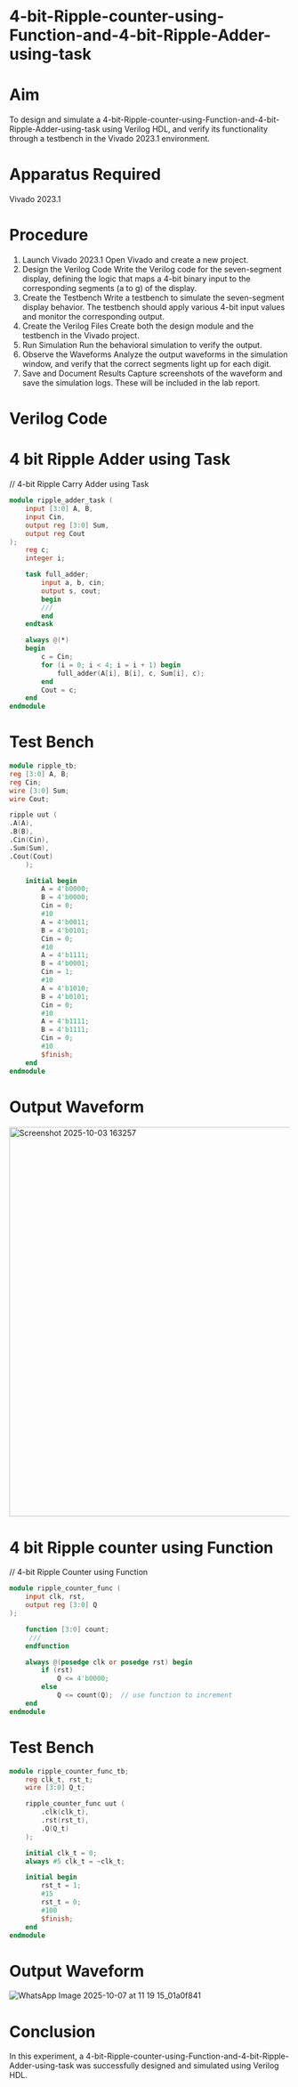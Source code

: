 # 4-bit-Ripple-counter-using-Function-and-4-bit-Ripple-Adder-using-task

# Aim
To design and simulate a 4-bit-Ripple-counter-using-Function-and-4-bit-Ripple-Adder-using-task using Verilog HDL, and verify its functionality through a testbench in the Vivado 2023.1 environment. 

# Apparatus Required
Vivado 2023.1
# Procedure
1. Launch Vivado 2023.1
Open Vivado and create a new project.
2. Design the Verilog Code
Write the Verilog code for the seven-segment display, defining the logic that maps a 4-bit binary input to the corresponding segments (a to g) of the display.
3. Create the Testbench
Write a testbench to simulate the seven-segment display behavior. The testbench should apply various 4-bit input values and monitor the corresponding output.
4. Create the Verilog Files
Create both the design module and the testbench in the Vivado project.
5. Run Simulation
Run the behavioral simulation to verify the output. 
6. Observe the Waveforms
Analyze the output waveforms in the simulation window, and verify that the correct segments light up for each digit.
7. Save and Document Results
Capture screenshots of the waveform and save the simulation logs. These will be included in the lab report.

# Verilog Code
# 4 bit Ripple Adder using Task
// 4-bit Ripple Carry Adder using Task
```verilog
module ripple_adder_task (
    input [3:0] A, B,
    input Cin,
    output reg [3:0] Sum,
    output reg Cout
);
    reg c;
    integer i;

    task full_adder;
        input a, b, cin;
        output s, cout;
        begin
        ///
        end
    endtask

    always @(*) 
    begin
        c = Cin;
        for (i = 0; i < 4; i = i + 1) begin
            full_adder(A[i], B[i], c, Sum[i], c);
        end
        Cout = c;
    end
endmodule
```

# Test Bench
```verilog
module ripple_tb;
reg [3:0] A, B;
reg Cin;
wire [3:0] Sum;
wire Cout;

ripple uut (
.A(A),
.B(B),
.Cin(Cin),
.Sum(Sum),
.Cout(Cout)
    );

    initial begin
        A = 4'b0000;
        B = 4'b0000;
        Cin = 0;
        #10 
        A = 4'b0011; 
        B = 4'b0101; 
        Cin = 0;
        #10 
        A = 4'b1111; 
        B = 4'b0001; 
        Cin = 1;
        #10 
        A = 4'b1010; 
        B = 4'b0101; 
        Cin = 0;
        #10 
        A = 4'b1111; 
        B = 4'b1111; 
        Cin = 0;
        #10 
        $finish;
    end
endmodule
```

# Output Waveform
<img width="1920" height="700" alt="Screenshot 2025-10-03 163257" src="https://github.com/user-attachments/assets/149c837b-71d2-4f3c-97b5-5bb0ada97516" />


# 4 bit Ripple counter using Function
// 4-bit Ripple Counter using Function
```verilog
module ripple_counter_func (
    input clk, rst,
    output reg [3:0] Q
);

    function [3:0] count;
     ///
    endfunction

    always @(posedge clk or posedge rst) begin
        if (rst)
            Q <= 4'b0000;
        else
            Q <= count(Q);  // use function to increment
    end
endmodule
```

# Test Bench
```verilog
module ripple_counter_func_tb;
    reg clk_t, rst_t;
    wire [3:0] Q_t;

    ripple_counter_func uut (
        .clk(clk_t),
        .rst(rst_t),
        .Q(Q_t)
    );

    initial clk_t = 0;
    always #5 clk_t = ~clk_t;

    initial begin
        rst_t = 1;
        #15 
        rst_t = 0;
        #100 
        $finish;
    end
endmodule
```


# Output Waveform 
![WhatsApp Image 2025-10-07 at 11 19 15_01a0f841](https://github.com/user-attachments/assets/99b567c3-b667-4d54-a8f6-554c233ce8d2)


# Conclusion
In this experiment, a 4-bit-Ripple-counter-using-Function-and-4-bit-Ripple-Adder-using-task was successfully designed and simulated using Verilog HDL.
